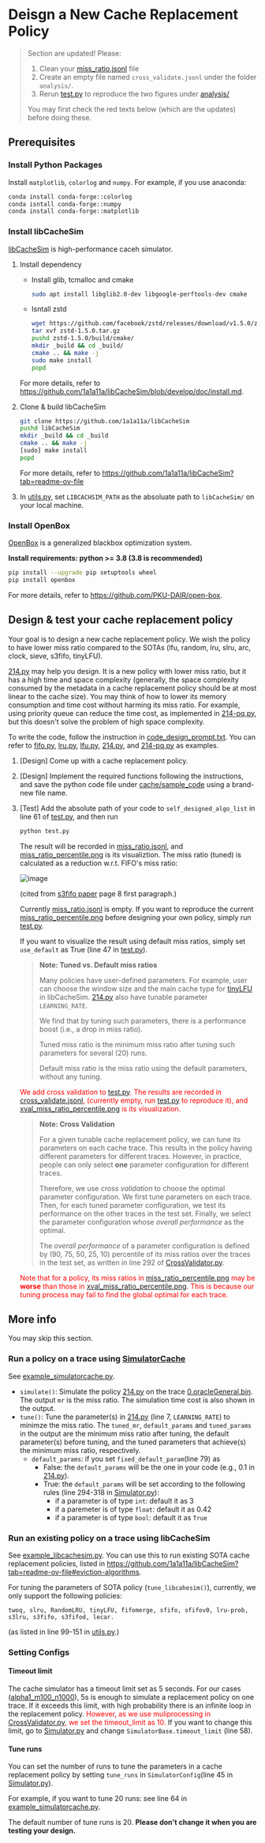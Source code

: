 # Deisgn a New Cache Replacement Policy
> Section are updated! Please:
> 1. Clean your [miss_ratio.jsonl](./analysis/miss_ratio.jsonl) file
> 2. Create an empty file named `cross_validate.jsonl` under the folder `analysis/`.
> 3. Rerun [test.py](./test.py) to reproduce the two figures under [analysis/](./analysis/)
>
> You may first check the red texts below (which are the updates) before doing these.

## Prerequisites
### Install Python Packages
Install `matplotlib`, `colorlog` and `numpy`. For example, if you use anaconda:
```bash
conda install conda-forge::colorlog
conda isntall conda-forge::numpy
conda install conda-forge::matplotlib
```
### Install libCacheSim
[libCacheSim](https://github.com/1a1a11a/libCacheSim) is high-performance caceh simulator.
1. Install dependency
    - Install glib, tcmalloc and cmake

        ```bash
        sudo apt install libglib2.0-dev libgoogle-perftools-dev cmake
        ```

    - Isntall zstd


        ```bash
        wget https://github.com/facebook/zstd/releases/download/v1.5.0/zstd-1.5.0.tar.gz
        tar xvf zstd-1.5.0.tar.gz
        pushd zstd-1.5.0/build/cmake/
        mkdir _build && cd _build/
        cmake .. && make -j
        sudo make install
        popd
        ```
    
    For more details, refer to https://github.com/1a1a11a/libCacheSim/blob/develop/doc/install.md.

2. Clone & build libCacheSim

    ```bash
    git clone https://github.com/1a1a11a/libCacheSim
    pushd libCacheSim
    mkdir _build && cd _build
    cmake .. && make -j
    [sudo] make install
    popd
    ```

    For more details, refer to https://github.com/1a1a11a/libCacheSim?tab=readme-ov-file

3. In [utils.py](./utils.py), set `LIBCACHSIM_PATH` as the absoluate path to `libCacheSim/` on your local machine.

### Install OpenBox
[OpenBox](https://github.com/PKU-DAIR/open-box) is a generalized blackbox optimization  system. 

**Install requirements: python >= 3.8 (3.8 is recommended)**

```bash
pip install --upgrade pip setuptools wheel
pip install openbox
```

For more details, refer to https://github.com/PKU-DAIR/open-box. 



## Design & test your cache replacement policy
Your goal is to design a new cache replacement policy. We wish the policy to have lower miss ratio compared to the SOTAs (lfu, random, lru, slru, arc, clock, sieve, s3fifo, tinyLFU). 

[214.py](./cache/sample_code/214.py) may help you design. It is a new policy with lower miss ratio, but it has a high time and space complexity (generally, the space complexity consumed by the metadata in a cache replacement policy should be at most linear to the cache size). You may think of how to lower its memory consumption and time cost without harming its miss ratio. For example, using priority queue can reduce the time cost, as implemented in [214-pq.py](./cache/sample_code/214-pq.py), but this doesn't solve the problem of high space complexity.

To write the code, follow the instruction in [code_design_prompt.txt](./code_design_prompt.txt). You can refer to [fifo.py](./cache/sample_code/fifo.py), [lru.py](./cache/sample_code/lru.py), [lfu.py](./cache/sample_code/lfu.py), [214.py](./cache/sample_code/214.py), and [214-pq.py]([fifo.py](./cache/sample_code/214-pq.py)) as examples.

1. [Design] Come up with a cache replacement policy. 
2. [Design] Implement the required functions following the instructions, and save the python code file under [cache/sample_code](./cache/sample_code/) using a brand-new file name.
3. [Test] Add the absolute path of your code to `self_designed_algo_list` in line 61 of  [test.py](./test.py), and then run

    ```bash
    python test.py
    ```
    
    The result will be recorded in [miss_ratio.jsonl](./analysis/miss_ratio.jsonl), and [miss_ratio_percentile.png](./analysis/miss_ratio_percentile.png) is its visualiztion. The miss ratio (tuned) is calculated as a reduction w.r.t. FIFO's miss ratio:

    ![image](./img/mr_reduction.png)

    (cited from [s3fifo paper](https://dl.acm.org/doi/pdf/10.1145/3600006.3613147) page 8 first paragraph.)

    Currently [miss_ratio.jsonl](./analysis/miss_ratio.jsonl) is empty. If you want to reproduce the current [miss_ratio_percentile.png](./analysis/miss_ratio_percentile.png) before designing your own policy, simply run [test.py](./test.py). 

    If you want to visualize the result using default miss ratios, simply set `use_default` as True (line 47 in [test.py](./test.py)).

    > **Note: Tuned vs. Default miss ratios**
    >
    > Many policies have user-defined parameters. For example, user can choose the window size and the main cache type for [tinyLFU](https://github.com/1a1a11a/libCacheSim/blob/develop/libCacheSim/cache/eviction/WTinyLFU.c) in libCacheSim. [214.py](./cache/sample_code/214.py) also have tunable parameter `LEARNING_RATE`.
    > 
    > We find that by tuning such parameters, there is a performance boost (i.e., a drop in miss ratio). 
    > 
    > Tuned miss ratio is the minimum miss ratio after tuning such parameters for several (20) runs.
    >
    > Default miss ratio is the miss ratio using the default parameters, without any tuning. 

    <span style="color: red;">We add cross validation to [test.py](./test.py). The results are recorded in [cross_validate.jsonl](./analysis/cross_validate.jsonl), (currently empty, run [test.py](./test.py) to reproduce it), and [xval_miss_ratio_percentile.png](./analysis/xval_miss_ratio_percentile.png) is its visualization.</span>
    
    > **Note: Cross Validation**
    >
    > For a given tunable cache replacement policy, we can tune its parameters on each cache trace. This results in the policy having different parameters for different traces. However, in practice, people can only select **one** parameter configuration for different traces.
    >
    > Therefore, we use *cross validation* to choose the optimal parameter configuration. We first tune parameters on each trace. Then, for each tuned parameter configuration, we test its performance on the other traces in the test set. Finally, we select the parameter configuration whose *overall performance* as the optimal.
    >
    > The *overall performance* of a parameter configuration is defined by (90, 75, 50, 25, 10) percentile of its miss ratios over the traces in the test set, as written in line 292 of [CrossValidator.py](./CrossValidator.py).

    <span style="color: red;">Note that for a policy, its miss ratios in [miss_ratio_percentile.png](./analysis/miss_ratio_percentile.png) may be **worse** than those in [xval_miss_ratio_percentile.png](./analysis/xval_miss_ratio_percentile.png). This is because our tuning process may fail to find the global optimal for each trace.</span>

## More info
You may skip this section. 
### Run a policy on a trace using [SimulatorCache](./Simulator.py)

See [example_simulatorcache.py](./example_simulatorcache.py).
- `simulate()`: Simulate the policy [214.py](./cache/sample_code/214.py) on the trace [0.oracleGeneral.bin](./cache/trace/zipf/alpha1_m100_n1000/0.oracleGeneral.bin). The output `mr` is the miss ratio. The simulation time cost is also shown in the output.
- `tune()`: Tune the parameter(s) in [214.py](./cache/sample_code/214.py) (line 7, `LEARNING_RATE`) to minimze the miss ratio. The `tuned_mr`, `default_params` and `tuned_params` in the output are the minimum miss ratio after tuning, the default parameter(s) before tuning, and the tuned parameters that achieve(s) the minimum miss ratio, respectively.
    - `default_params`: if you set `fixed_default_param`(line 79) as 
        - False: the `default_params` will be the one in your code (e.g., 0.1 in [214.py](./cache/sample_code/214.py)).
        - True: the `default_params` will be set according to the following rules (line 294-318 in [Simulator.py](./Simulator.py)):
            - if a parameter is of type `int`: default it as 3
            - if a paremeter is of type `float`: default it as 0.42
            - if a parameter is of type `bool`: default it as `True`

### Run an existing policy on a trace using libCacheSim

See [example_libcachesim.py](./example_libcachesim.py). You can use this to run existing SOTA cache replacement policies, listed in https://github.com/1a1a11a/libCacheSim?tab=readme-ov-file#eviction-algorithms. 

For tuning the parameters of SOTA policy (`tune_libcahesim()`), currently, we only support the following policies:
```
twoq, slru, RandomLRU, tinyLFU, fifomerge, sfifo, sfifov0, lru-prob, s3lru, s3fifo, s3fifod, lecar.
```
(as listed in line 99-151 in [utils.py](./utils.py).)

### Setting Configs


#### Timeout limit
The cache simulator has a timeout limit set as 5 seconds. For our cases ([alpha1_m100_n1000](./cache/trace/zipf/alpha1_m100_n1000/)), 5s is enough to simulate a replacement policy on one trace. If it exceeds this limit, with high probability there is an infinite loop in the replacement policy. <span style="color: red;">However, as we use muliprocessing in [CrossValidator.py](./CrossValidator.py), we set the timeout_limit as 10.</span> If you want to change this limit, go to [Simulator.py](./Simulator.py) and change `SimulatorBase.timeout_limit` (line 58). 

#### Tune runs
You can set the number of runs to tune the parameters in a cache replacement policy by setting `tune_runs` in `SimulatorConfig`(line 45 in [Simulator.py](./Simulator.py)).

For example, if you want to tune 20 runs: see line 64 in [example_simulatorcache.py](./example_simulatorcache.py).

The default number of tune runs is 20. **Please don't change it when you are testing your design.**
